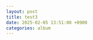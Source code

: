 ```yaml
---
layout: post
title: test3
date: 2025-02-05 13:51:00 +0900
categories: album
---
```


<div id="content"></div>

<script>
  fetch("/web/album/index.html")
    .then(response => response.text())
    .then(data => document.getElementById("content").innerHTML = data)
    .catch(error => console.error("Error loading HTML:", error));
</script>